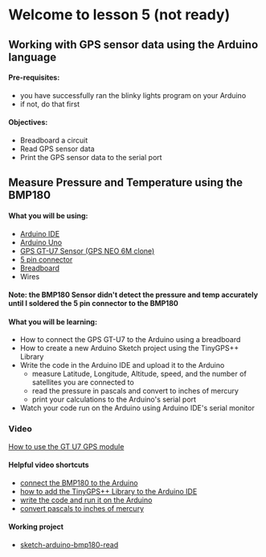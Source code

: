 # Welcome to lesson 5 (not ready)

## Working with GPS sensor data using the Arduino language

#### Pre-requisites:
- you have successfully ran the blinky lights program on your Arduino
- if not, do that first

#### Objectives:
- Breadboard a circuit
- Read GPS sensor data
- Print the GPS sensor data to the serial port

## Measure Pressure and Temperature using the BMP180

#### What you will be using:
- [Arduino IDE](https://github.com/StateFarm-STEM/pyinthesky/blob/main/lesson5/screenshots/arduino-ide.png)
- [Arduino Uno](https://github.com/StateFarm-STEM/pyinthesky/blob/main/lesson5/screenshots/arduino-uno-r3.png)
- [GPS GT-U7 Sensor (GPS NEO 6M clone)](https://github.com/StateFarm-STEM/pyinthesky/blob/main/lesson5/screenshots/gps-gt-u7.png)
- [5 pin connector](https://github.com/StateFarm-STEM/pyinthesky/blob/main/lesson5/screenshots/5-pin-connector.png)
- [Breadboard](https://github.com/StateFarm-STEM/pyinthesky/blob/main/lesson5/screenshots/breadboard.png)
- Wires

#### Note: the BMP180 Sensor didn't detect the pressure and temp accurately until I soldered the 5 pin connector to the BMP180<br>

#### What you will be learning:
- How to connect the GPS GT-U7 to the Arduino using a breadboard
- How to create a new Arduino Sketch project using the TinyGPS++ Library
- Write the code in the Arduino IDE and upload it to the Arduino
  - measure Latitude, Longitude, Altitude, speed, and the number of satellites you are connected to
  - read the pressure in pascals and convert to inches of mercury
  - print your calculations to the Arduino's serial port
- Watch your code run on the Arduino using Arduino IDE's serial monitor

### Video
[How to use the GT U7 GPS module](https://youtu.be/7zw2ULu73DY)

#### Helpful video shortcuts
- [connect the BMP180 to the Arduino](https://youtu.be/z9AzZM1-Dns?t=105)
- [how to add the TinyGPS++ Library to the Arduino IDE](https://youtu.be/z9AzZM1-Dns?t=152)
- [write the code and run it on the Arduino](https://youtu.be/7zw2ULu73DY?t=180)
- [convert pascals to inches of mercury](https://youtu.be/z9AzZM1-Dns?t=985)

#### Working project
- [sketch-arduino-bmp180-read](https://github.com/StateFarm-STEM/pyinthesky/blob/main/my-workspace/sketch-arduino-bmp180-read/sketch-arduino-bmp180-read.ino)
